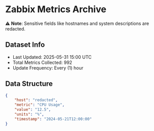 # Zabbix Metrics Archive

⚠️ **Note**: Sensitive fields like hostnames and system descriptions are redacted.

## Dataset Info
- Last Updated: 2025-05-31 15:00 UTC
- Total Metrics Collected: 992
- Update Frequency: Every (1) hour

## Data Structure
```json
{
    "host": "redacted",
    "metric": "CPU Usage",
    "value": "12.5",
    "units": "%",
    "timestamp": "2024-05-21T12:00:00"
}
```
